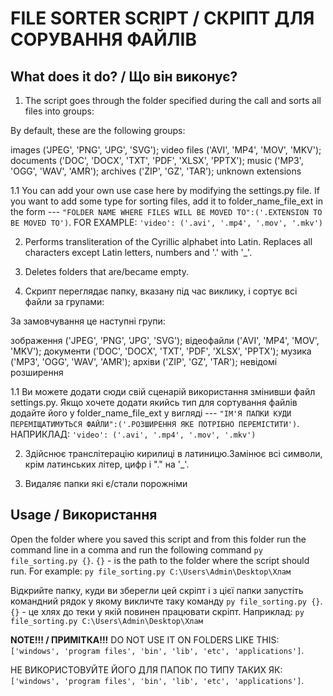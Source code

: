 # FILE SORTER SCRIPT / СКРІПТ ДЛЯ СОРУВАННЯ ФАЙЛІВ

## What does it do? / Що він виконує?

1. The script goes through the folder specified during the call and sorts all files into groups:

By default, these are the following groups:

images ('JPEG', 'PNG', 'JPG', 'SVG');
video files ('AVI', 'MP4', 'MOV', 'MKV');
documents ('DOC', 'DOCX', 'TXT', 'PDF', 'XLSX', 'PPTX');
music ('MP3', 'OGG', 'WAV', 'AMR');
archives ('ZIP', 'GZ', 'TAR');
unknown extensions

1.1 You can add your own use case here by modifying the settings.py file. If you want to add some type for sorting files, add it to folder_name_file_ext in the form --- `"FOLDER NAME WHERE FILES WILL BE MOVED TO":('.EXTENSION TO BE MOVED TO')`.
FOR EXAMPLE: `'video': ('.avi', '.mp4', '.mov', '.mkv')`

2. Performs transliteration of the Cyrillic alphabet into Latin. Replaces all characters except Latin letters, numbers and '.' with '_'.

3. Deletes folders that are/became empty.


1. Скрипт переглядає папку, вказану під час виклику, і сортує всі файли за групами:

За замовчування це наступні групи:

зображення ('JPEG', 'PNG', 'JPG', 'SVG');
відеофайли ('AVI', 'MP4', 'MOV', 'MKV');
документи ('DOC', 'DOCX', 'TXT', 'PDF', 'XLSX', 'PPTX');
музика ('MP3', 'OGG', 'WAV', 'AMR');
архіви ('ZIP', 'GZ', 'TAR');
невідомі розширення

1.1 Ви можете додати сюди свій сценарій використання змінивши файл settings.py. Якщо хочете додати якийсь тип для сортування файлів додайте його у folder_name_file_ext у вигляді --- `"ІМ'Я ПАПКИ КУДИ ПЕРЕМІЩАТИМУТЬСЯ ФАЙЛИ":('.РОЗШИРЕННЯ ЯКЕ ПОТРІБНО ПЕРЕМІСТИТИ')`.
НАПРИКЛАД: `'video': ('.avi', '.mp4', '.mov', '.mkv')`

2. Здійснює транслітерацію кирилиці в латиницю.Замінює всі символи, крім латинських літер, цифр і "." на '_'.

3. Видаляє папки які є/стали порожніми


## Usage / Використання 

Open the folder where you saved this script and from this folder run the command line in a comma and run the following command `py file_sorting.py {}`. 
`{}` -  is the path to the folder where the script should run. For example: `py file_sorting.py C:\Users\Admin\Desktop\Хлам`


Відкрийте папку, куди ви зберегли цей скріпт  і з цієї папки запустіть командний рядок у якому викличте таку команду `py file_sorting.py {}`.
`{}` - це хлях до теки у якій повинен працювати скріпт. Наприклад: `py file_sorting.py C:\Users\Admin\Desktop\Хлам`

**NOTE!!! / ПРИМІТКА!!!** 
DO NOT USE IT ON FOLDERS LIKE THIS: `['windows', 'program files', 'bin', 'lib', 'etc', 'applications']`.

НЕ ВИКОРИСТОВУЙТЕ ЙОГО ДЛЯ ПАПОК ПО ТИПУ ТАКИХ ЯК: `['windows', 'program files', 'bin', 'lib', 'etc', 'applications']`.


